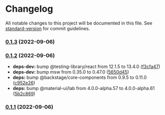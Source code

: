 # Changelog

All notable changes to this project will be documented in this file. See [standard-version](https://github.com/conventional-changelog/standard-version) for commit guidelines.

### [0.1.3](https://github.com/TRIMM/plugin-dependencytrack/compare/v0.1.2...v0.1.3) (2022-09-06)

### [0.1.2](https://github.com/TRIMM/plugin-dependencytrack/compare/v0.1.1...v0.1.2) (2022-09-06)


* **deps-dev:** bump @testing-library/react from 12.1.5 to 13.4.0 ([f3cfa47](https://github.com/TRIMM/plugin-dependencytrack/commit/f3cfa47320a215514f24899b4951df06141ad705))
* **deps-dev:** bump msw from 0.35.0 to 0.47.0 ([5650d45](https://github.com/TRIMM/plugin-dependencytrack/commit/5650d45254b90cdffc9bc6f3cae78f74ada3d188))
* **deps:** bump @backstage/core-components from 0.9.5 to 0.11.0 ([c952e26](https://github.com/TRIMM/plugin-dependencytrack/commit/c952e268846114d2aca991d7db588e0d569b89a8))
* **deps:** bump @material-ui/lab from 4.0.0-alpha.57 to 4.0.0-alpha.61 ([5b2c869](https://github.com/TRIMM/plugin-dependencytrack/commit/5b2c869105602d64700d8910a888b4e74668b0e8))

### [0.1.1](https://github.com/TRIMM/plugin-dependencytrack/compare/v0.1.0...v0.1.1) (2022-09-06)
